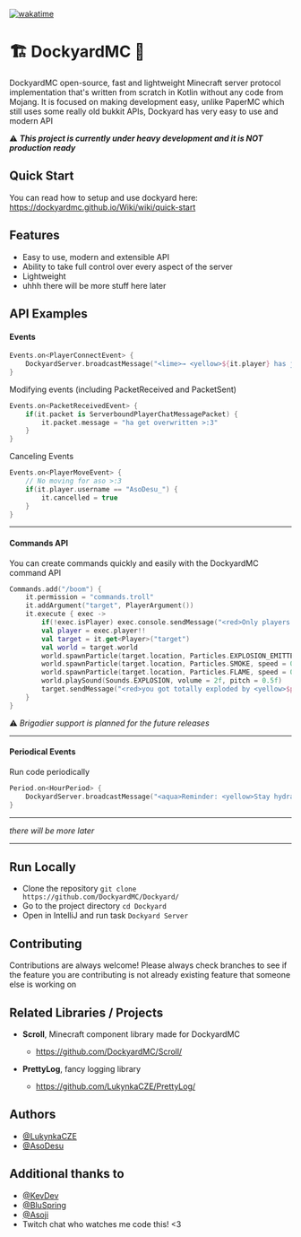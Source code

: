 [![wakatime](https://wakatime.com/badge/github/DockyardMC/Dockyard.svg)](https://wakatime.com/badge/github/DockyardMC/Dockyard)

# 🏗️ DockyardMC 🚢

DockyardMC open-source, fast and lightweight Minecraft server protocol implementation that's written from scratch in Kotlin without any code from Mojang. It is focused on making development easy, unlike PaperMC which still uses some really old bukkit APIs, Dockyard has very easy to use and modern API

⚠️ _**This project is currently under heavy development and it is NOT production ready**_

## Quick Start

You can read how to setup and use dockyard here: https://dockyardmc.github.io/Wiki/wiki/quick-start

## Features

- Easy to use, modern and extensible API
- Ability to take full control over every aspect of the server
- Lightweight
- uhhh there will be more stuff here later

## API Examples

#### Events

```kotlin
Events.on<PlayerConnectEvent> {
    DockyardServer.broadcastMessage("<lime>→ <yellow>${it.player} has joined the server.")
}
```

Modifying events (including PacketReceived and PacketSent)
```kotlin
Events.on<PacketReceivedEvent> {
    if(it.packet is ServerboundPlayerChatMessagePacket) {
        it.packet.message = "ha get overwritten >:3"
    }
}
```
Canceling Events

```kotlin
Events.on<PlayerMoveEvent> {
    // No moving for aso >:3
    if(it.player.username == "AsoDesu_") {
        it.cancelled = true
    }
}
```
---

#### Commands API
You can create commands quickly and easily with the DockyardMC command API


```kotlin
Commands.add("/boom") {
    it.permission = "commands.troll"
    it.addArgument("target", PlayerArgument())
    it.execute { exec ->
        if(!exec.isPlayer) exec.console.sendMessage("<red>Only players can execute this command!")
        val player = exec.player!!
        val target = it.get<Player>("target")
        val world = target.world
        world.spawnParticle(target.location, Particles.EXPLOSION_EMITTER, speed = 0f, count = 3)
        world.spawnParticle(target.location, Particles.SMOKE, speed = 0.2f, count = 10)
        world.spawnParticle(target.location, Particles.FLAME, speed = 0.2f, count = 10)
        world.playSound(Sounds.EXPLOSION, volume = 2f, pitch = 0.5f)
        target.sendMessage("<red>you got totally exploded by <yellow>$player<red>!!!")
    }
}
```
⚠️ _Brigadier support is planned for the future releases_

---

#### Periodical Events

Run code periodically
```kotlin
Period.on<HourPeriod> {
    DockyardServer.broadcastMessage("<aqua>Reminder: <yellow>Stay hydrated and stretch once in a while!")
}
```

---

_there will be more later_

---

## Run Locally

- Clone the repository `git clone https://github.com/DockyardMC/Dockyard/`
- Go to the project directory `cd Dockyard`
- Open in IntelliJ and run task `Dockyard Server`
## Contributing

Contributions are always welcome! Please always check branches to see if the feature you are contributing is not already existing feature that someone else is working on

## Related Libraries / Projects

- **Scroll**, Minecraft component library made for DockyardMC
    - https://github.com/DockyardMC/Scroll/

- **PrettyLog**, fancy logging library
    - https://github.com/LukynkaCZE/PrettyLog/
## Authors

- [@LukynkaCZE](https://www.github.com/LukynkaCZE)
- [@AsoDesu](https://www.github.com/AsoDesu)

## Additional thanks to

- [@KevDev](https://github.com/TrasherMC)
- [@BluSpring](https://github.com/BluSpring)
- [@Asoji](https://github.com/asoji)
- Twitch chat who watches me code this! <3
